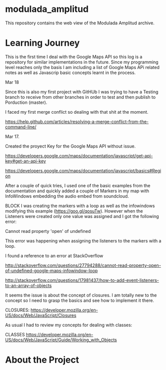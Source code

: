 # modulada_amplitud

This repository contains the web view of the Modulada Amplitud archive. 

# Learning Journey

This is the first time I deal with the Google Maps API so this log is a repository for similar implementations in the future. Since my programming level reaches only the basis I am including a list of Google Maps APi related notes as well as Javascrip basic concepts learnt in the process.

Mar 18

Since this is also my first project with GitHUb I was trying to have a Testing branch to receive from other branches in order to test and then publish to Porduction (master).

I faced my first merge conflict so dealing with that shit at the moment.  

https://help.github.com/articles/resolving-a-merge-conflict-from-the-command-line/
  
Mar 17.

Created the proyect Key for the Google  Maps API without issue.  

https://developers.google.com/maps/documentation/javascript/get-api-key#get-an-api-key

https://developers.google.com/maps/documentation/javascript/basics#Region

After a couple of quick tries, I used one of the basic examples from the documentation and quickly added a couple of Markers in my map with InfoWindows embedding the audio embed from soundcloud.

BLOCK
I was creating the markers with a loop as well as the infowindows modifying this example (https://goo.gl/qosuTw). However when the Listeners were created only one value was assigned and I got the following error:  
  
Cannot read property 'open' of undefined

This error was happening when assigning the listeners to the markers with a loop.

I found a reference to an error at StackOverflow  
  
http://stackoverflow.com/questions/27794288/cannot-read-property-open-of-undefined-google-maps-infowindow-loop  
  
http://stackoverflow.com/questions/17981437/how-to-add-event-listeners-to-an-array-of-objects

It seems the issue is about the concept of closures. I am totally new to the concept so I need to grasp the basics and see how to implement it there. 

CLOSURES:
https://developer.mozilla.org/en-US/docs/Web/JavaScript/Closures  
 
   
 As usual I had to review my concepts for dealing with classes:  

CLASSES
https://developer.mozilla.org/en-US/docs/Web/JavaScript/Guide/Working_with_Objects



# About the Project
